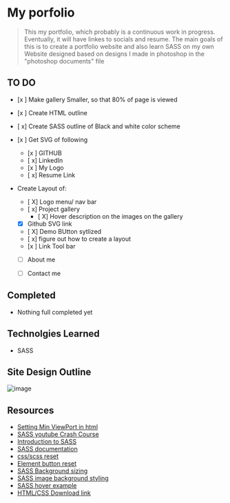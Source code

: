 # My porfolio
> This my portfolio, which probably is a continuous work in progress. Eventually, it will have linkes to socials and resume. The main goals of this is to create a portfolio website and also learn SASS on my own
> Website designed based on designs I made in photoshop in the "photoshop documents" file
## TO DO
- [x ] Make gallery Smaller, so that 80% of page is viewed
- [x ] Create HTML outline
- [ x] Create SASS outline of Black and white color scheme
- [x ] Get SVG of following 
  - [x ] GITHUB
  - [ x] LinkedIn
  - [x ] My Logo 
  - [ x] Resume Link 
  
- Create Layout of: 
  - [ X] Logo menu/ nav bar
  - [ x] Project gallery
    - [ X] Hover description on the images on the gallery
   - [X] Github SVG link
    - [ X] Demo BUtton sytlized
    - [ x] figure out how to create a layout
  - [x ] Link Tool bar
  - [ ] About me
  - [ ] Contact me
  

## Completed
 - Nothing full completed yet

## Technolgies Learned
 - SASS


## Site Design Outline
![image](https://user-images.githubusercontent.com/22464805/170364089-834e58fa-8721-4baa-9256-849887a1b7e2.png)


## Resources
 - [Setting Min ViewPort in html](https://stackoverflow.com/questions/15040408/achieving-min-width-with-viewport-meta-tag)
 - [SASS youtube Crash Course](https://www.youtube.com/watch?v=Zz6eOVaaelI)
 - [Introduction to SASS ](https://sass-lang.com/guide)
 - [SASS documentation](https://sass-lang.com/documentation)
 - [css/scss reset ](https://www.boag.online/blog/css-reset)
  - [Element button reset](https://stackoverflow.com/questions/16077341/how-to-reset-all-default-styles-of-the-html5-button-element)
 - [SASS Background sizing ](https://docs.gerillass.com/docs/background-image/)
 - [SASS image background styling](https://www.w3schools.com/cssref/pr_background-position.asp)
 - [ SASS hover example](https://codepen.io/tanzyingsz/pen/eYYxzNO)
 - [ HTML/CSS Download link](https://stackoverflow.com/questions/65906180/how-can-i-download-pdf-resume-using-the-download-button-i-created-on-html)
